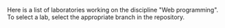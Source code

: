 Here is a list of laboratories working on the discipline "Web programming". To select a lab, select the appropriate branch in the repository.
